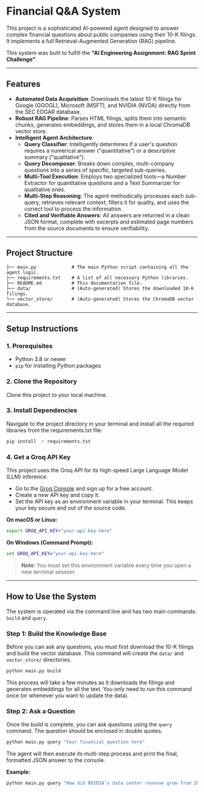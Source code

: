 # Financial Q&A System

This project is a sophisticated AI-powered agent designed to answer complex financial questions about public companies using their 10-K filings. It implements a full Retrieval-Augmented Generation (RAG) pipeline.

This system was built to fulfill the **"AI Engineering Assignment: RAG Sprint Challenge"**.

---

## Features

- **Automated Data Acquisition**: Downloads the latest 10-K filings for Google (GOOGL), Microsoft (MSFT), and NVIDIA (NVDA) directly from the SEC EDGAR database.
- **Robust RAG Pipeline**: Parses HTML filings, splits them into semantic chunks, generates embeddings, and stores them in a local ChromaDB vector store.
- **Intelligent Agent Architecture**:
  - **Query Classifier**: Intelligently determines if a user's question requires a numerical answer ("quantitative") or a descriptive summary ("qualitative").
  - **Query Decomposer**: Breaks down complex, multi-company questions into a series of specific, targeted sub-queries.
  - **Multi-Tool Execution**: Employs two specialized tools—a Number Extractor for quantitative questions and a Text Summarizer for qualitative ones.
  - **Multi-Step Reasoning**: The agent methodically processes each sub-query, retrieves relevant context, filters it for quality, and uses the correct tool to process the information.
  - **Cited and Verifiable Answers**: All answers are returned in a clean JSON format, complete with excerpts and estimated page numbers from the source documents to ensure verifiability.

---

## Project Structure

```
├── main.py             # The main Python script containing all the agent logic.
├── requirements.txt    # A list of all necessary Python libraries.
├── README.md           # This documentation file.
├── data/               # (Auto-generated) Stores the downloaded 10-K filings.
└── vector_store/       # (Auto-generated) Stores the ChromaDB vector database.
```

---

## Setup Instructions

### 1. Prerequisites

- Python 3.8 or newer
- `pip` for installing Python packages

### 2. Clone the Repository

Clone this project to your local machine.

### 3. Install Dependencies

Navigate to the project directory in your terminal and install all the required libraries from the requirements.txt file:

```sh
pip install -r requirements.txt
```

### 4. Get a Groq API Key

This project uses the Groq API for its high-speed Large Language Model (LLM) inference.

- Go to the [Groq Console](https://console.groq.com/) and sign up for a free account.
- Create a new API key and copy it.
- Set the API key as an environment variable in your terminal. This keeps your key secure and out of the source code.

**On macOS or Linux:**
```sh
export GROQ_API_KEY="your-api-key-here"
```

**On Windows (Command Prompt):**
```cmd
set GROQ_API_KEY="your-api-key-here"
```

> **Note**: You must set this environment variable every time you open a new terminal session.

---

## How to Use the System

The system is operated via the command line and has two main commands: `build` and `query`.

### Step 1: Build the Knowledge Base

Before you can ask any questions, you must first download the 10-K filings and build the vector database. This command will create the `data/` and `vector_store/` directories.

```sh
python main.py build
```

This process will take a few minutes as it downloads the filings and generates embeddings for all the text. You only need to run this command once (or whenever you want to update the data).

### Step 2: Ask a Question

Once the build is complete, you can ask questions using the `query` command. The question should be enclosed in double quotes.

```sh
python main.py query "Your financial question here"
```

The agent will then execute its multi-step process and print the final, formatted JSON answer to the console.

**Example:**

```sh
python main.py query "How did NVIDIA’s data center revenue grow from 2022 to 2023?"
```